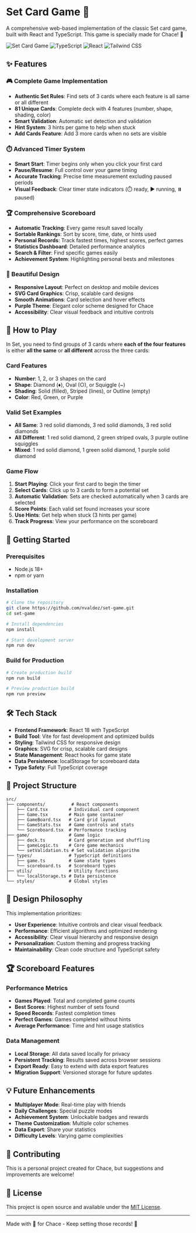 # Set Card Game 🎯

A comprehensive web-based implementation of the classic Set card game, built with React and TypeScript. This game is specially made for Chace! 💜

![Set Card Game](https://img.shields.io/badge/Game-Set%20Cards-purple?style=for-the-badge)
![TypeScript](https://img.shields.io/badge/TypeScript-007ACC?style=for-the-badge&logo=typescript&logoColor=white)
![React](https://img.shields.io/badge/React-20232A?style=for-the-badge&logo=react&logoColor=61DAFB)
![Tailwind CSS](https://img.shields.io/badge/Tailwind_CSS-38B2AC?style=for-the-badge&logo=tailwind-css&logoColor=white)

## ✨ Features

### 🎮 Complete Game Implementation
- **Authentic Set Rules**: Find sets of 3 cards where each feature is all same or all different
- **81 Unique Cards**: Complete deck with 4 features (number, shape, shading, color)
- **Smart Validation**: Automatic set detection and validation
- **Hint System**: 3 hints per game to help when stuck
- **Add Cards Feature**: Add 3 more cards when no sets are visible

### ⏱️ Advanced Timer System
- **Smart Start**: Timer begins only when you click your first card
- **Pause/Resume**: Full control over your game timing
- **Accurate Tracking**: Precise time measurement excluding paused periods
- **Visual Feedback**: Clear timer state indicators (⏱️ ready, ▶️ running, ⏸️ paused)

### 🏆 Comprehensive Scoreboard
- **Automatic Tracking**: Every game result saved locally
- **Sortable Rankings**: Sort by score, time, date, or hints used
- **Personal Records**: Track fastest times, highest scores, perfect games
- **Statistics Dashboard**: Detailed performance analytics
- **Search & Filter**: Find specific games easily
- **Achievement System**: Highlighting personal bests and milestones

### 🎨 Beautiful Design
- **Responsive Layout**: Perfect on desktop and mobile devices
- **SVG Card Graphics**: Crisp, scalable card designs
- **Smooth Animations**: Card selection and hover effects
- **Purple Theme**: Elegant color scheme designed for Chace
- **Accessibility**: Clear visual feedback and intuitive controls

## 🎯 How to Play

In Set, you need to find groups of 3 cards where **each of the four features** is either **all the same** or **all different** across the three cards:

### Card Features
- **Number**: 1, 2, or 3 shapes on the card
- **Shape**: Diamond (♦), Oval (○), or Squiggle (~)
- **Shading**: Solid (filled), Striped (lines), or Outline (empty)
- **Color**: Red, Green, or Purple

### Valid Set Examples
- **All Same**: 3 red solid diamonds, 3 red solid diamonds, 3 red solid diamonds
- **All Different**: 1 red solid diamond, 2 green striped ovals, 3 purple outline squiggles
- **Mixed**: 1 red solid diamond, 1 green solid diamond, 1 purple solid diamond

### Game Flow
1. **Start Playing**: Click your first card to begin the timer
2. **Select Cards**: Click up to 3 cards to form a potential set
3. **Automatic Validation**: Sets are checked automatically when 3 cards are selected
4. **Score Points**: Each valid set found increases your score
5. **Use Hints**: Get help when stuck (3 hints per game)
6. **Track Progress**: View your performance on the scoreboard

## 🚀 Getting Started

### Prerequisites
- Node.js 18+ 
- npm or yarn

### Installation
```bash
# Clone the repository
git clone https://github.com/nvaldez/set-game.git
cd set-game

# Install dependencies
npm install

# Start development server
npm run dev
```

### Build for Production
```bash
# Create production build
npm run build

# Preview production build
npm run preview
```

## 🛠️ Tech Stack

- **Frontend Framework**: React 18 with TypeScript
- **Build Tool**: Vite for fast development and optimized builds
- **Styling**: Tailwind CSS for responsive design
- **Graphics**: SVG for crisp, scalable card designs
- **State Management**: React hooks for game state
- **Data Persistence**: localStorage for scoreboard data
- **Type Safety**: Full TypeScript coverage

## 📁 Project Structure

```
src/
├── components/          # React components
│   ├── Card.tsx        # Individual card component
│   ├── Game.tsx        # Main game container
│   ├── GameBoard.tsx   # Card grid layout
│   ├── GameStats.tsx   # Game controls and stats
│   └── Scoreboard.tsx  # Performance tracking
├── game/               # Game logic
│   ├── deck.ts         # Card generation and shuffling
│   ├── gameLogic.ts    # Core game mechanics
│   └── setValidation.ts # Set validation algorithm
├── types/              # TypeScript definitions
│   ├── game.ts         # Game state types
│   └── scoreboard.ts   # Scoreboard types
├── utils/              # Utility functions
│   └── localStorage.ts # Data persistence
└── styles/             # Global styles
```

## 🎨 Design Philosophy

This implementation prioritizes:
- **User Experience**: Intuitive controls and clear visual feedback
- **Performance**: Efficient algorithms and optimized rendering
- **Accessibility**: Clear visual hierarchy and responsive design
- **Personalization**: Custom theming and progress tracking
- **Maintainability**: Clean code structure and TypeScript safety

## 🏆 Scoreboard Features

### Performance Metrics
- **Games Played**: Total and completed game counts
- **Best Scores**: Highest number of sets found
- **Speed Records**: Fastest completion times
- **Perfect Games**: Games completed without hints
- **Average Performance**: Time and hint usage statistics

### Data Management
- **Local Storage**: All data saved locally for privacy
- **Persistent Tracking**: Results saved across browser sessions
- **Export Ready**: Easy to extend with data export features
- **Migration Support**: Versioned storage for future updates

## 💡 Future Enhancements

- **Multiplayer Mode**: Real-time play with friends
- **Daily Challenges**: Special puzzle modes
- **Achievement System**: Unlockable badges and rewards
- **Theme Customization**: Multiple color schemes
- **Data Export**: Share your statistics
- **Difficulty Levels**: Varying game complexities

## 🤝 Contributing

This is a personal project created for Chace, but suggestions and improvements are welcome!

## 📄 License

This project is open source and available under the [MIT License](LICENSE).

---

Made with 💜 for Chace - Keep setting those records! 🎯